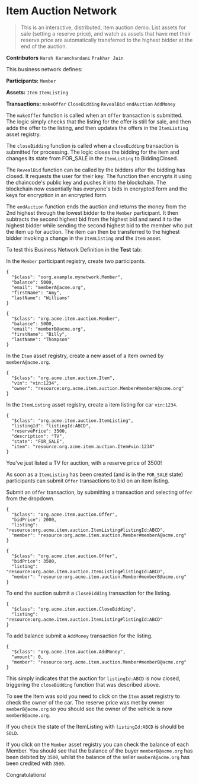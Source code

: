 # Item Auction Network

> This is an interactive, distributed, item auction demo. List assets for sale (setting a reserve price), and watch as assets that have met their reserve price are automatically transferred to the highest bidder at the end of the auction.

**Contributors**
`Harsh Karamchandani` `Prakhar Jain`

This business network defines:

**Participants:**
`Member`

**Assets:**
`Item` `ItemListing`

**Transactions:**
`makeOffer` `CloseBidding` `RevealBid` `endAuction` `AddMoney`   

The `makeOffer` function is called when an `Offer` transaction is submitted. The logic simply checks that the listing for the offer is still for sale, and then adds the offer to the listing, and then updates the offers in the `ItemListing` asset registry.

The `closeBidding` function is called when a `closeBidding` transaction is submitted for processing. The logic closes the bidding for the item and changes its state from FOR_SALE in the `ItemListing` to BiddingClosed. 

The `RevealBid` function can be called by the bidders after the bidding has closed. It requests the user for their key. The function then encrypts it using the chaincode's public key and pushes it into the blockchain. The blockchain now essentially has everyone's bids in encrypted form and the keys for encryption in an encrypted form.  

The `endAuction` function ends the auction and returns the money from the 2nd highest through the lowest bidder to the `Member` participant. It then subtracts the second highest bid from the highest bid and send it to the highest bidder while sending the second highest bid to the member who put the item up for auction. The item can then be transferred to the highest bidder invoking a change in the `ItemListing` and the `Item` asset.

To test this Business Network Definition in the **Test** tab:


In the `Member` participant registry, create two participants.

```
{
  "$class": "oorg.example.mynetwork.Member",
  "balance": 5000,
  "email": "memberA@acme.org",
  "firstName": "Amy",
  "lastName": "Williams"
}
```

```
{
  "$class": "org.acme.item.auction.Member",
  "balance": 5000,
  "email": "memberB@acme.org",
  "firstName": "Billy",
  "lastName": "Thompson"
}
```

In the `Item` asset registry, create a new asset of a item owned by `memberA@acme.org`.

```
{
  "$class": "org.acme.item.auction.Item",
  "vin": "vin:1234",
  "owner": "resource:org.acme.item.auction.Member#memberA@acme.org"
}
```

In the `ItemListing` asset registry, create a item listing for car `vin:1234`.

```
{
  "$class": "org.acme.item.auction.ItemListing",
  "listingId": "listingId:ABCD",
  "reservePrice": 3500,
  "description": "TV",
  "state": "FOR_SALE",
  "item": "resource:org.acme.item.auction.Item#vin:1234"
}
```

You've just listed a TV for auction, with a reserve price of 3500!

As soon as a `ItemListing` has been created (and is in the `FOR_SALE` state) participants can submit `Offer` transactions to bid on an item listing.

Submit an `Offer` transaction, by submitting a transaction and selecting `Offer` from the dropdown.

```
{
  "$class": "org.acme.item.auction.Offer",
  "bidPrice": 2000,
  "listing": "resource:org.acme.item.auction.ItemListing#listingId:ABCD",
  "member": "resource:org.acme.item.auction.Member#memberA@acme.org"
}
```

```
{
  "$class": "org.acme.item.auction.Offer",
  "bidPrice": 3500,
  "listing": "resource:org.acme.item.auction.ItemListing#listingId:ABCD",
  "member": "resource:org.acme.item.auction.Member#memberB@acme.org"
}
```

To end the auction submit a `CloseBidding` transaction for the listing.

```
{
  "$class": "org.acme.item.auction.CloseBidding",
  "listing": "resource:org.acme.item.auction.ItemListing#listingId:ABCD"
}
```

To add balance submit a `AddMoney` transaction for the listing.

```
{
  "$class": "org.acme.item.auction.AddMoney",
  "amount": 0,
  "member": "resource:org.acme.item.auction.Member#memberB@acme.org"
}
```

This simply indicates that the auction for `listingId:ABCD` is now closed, triggering the `closeBidding` function that was described above.

To see the Item was sold you need to click on the `Item` asset registry to check the owner of the car. The reserve price was met by owner `memberB@acme.org` so you should see the owner of the vehicle is now `memberB@acme.org`.

If you check the state of the ItemListing with `listingId:ABCD` is should be `SOLD`.

If you click on the `Member` asset registry you can check the balance of each Member. You should see that the balance of the buyer `memberB@acme.org` has been debited by `3500`, whilst the balance of the seller `memberA@acme.org` has been credited with `3500`.

Congratulations!
